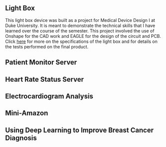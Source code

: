 ## Light Box

This light box device was built as a project for Medical Device Design I at Duke University. It is meant to demonstrate the technical skills that I have learned over the course of the semester. This project involved the use of Onshape for the CAD work and EAGLE for the design of the circuit and PCB. Click [here](lightbox.md) for more on the specifications of the light box and for details on the tests performed on the final product.

## Patient Monitor Server

## Heart Rate Status Server

## Electrocardiogram Analysis

## Mini-Amazon 

## Using Deep Learning to Improve Breast Cancer Diagnosis
